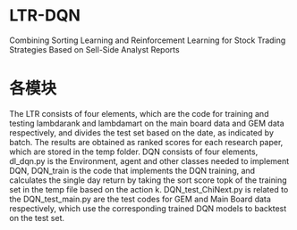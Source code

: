 # LTR-DQN
Combining Sorting Learning and Reinforcement Learning for Stock Trading Strategies Based on Sell-Side Analyst Reports

# 各模块
The LTR consists of four elements, which are the code for training and testing lambdarank and lambdamart on the main board data and GEM data respectively, and divides the test set based on the date, as indicated by batch. The results are obtained as ranked scores for each research paper, which are stored in the temp folder.
DQN consists of four elements, dl_dqn.py is the Environment, agent and other classes needed to implement DQN, DQN_train is the code that implements the DQN training, and calculates the single day return by taking the sort score topk of the training set in the temp file based on the action k. DQN_test_ChiNext.py is related to the DQN_test_main.py are the test codes for GEM and Main Board data respectively, which use the corresponding trained DQN models to backtest on the test set.

